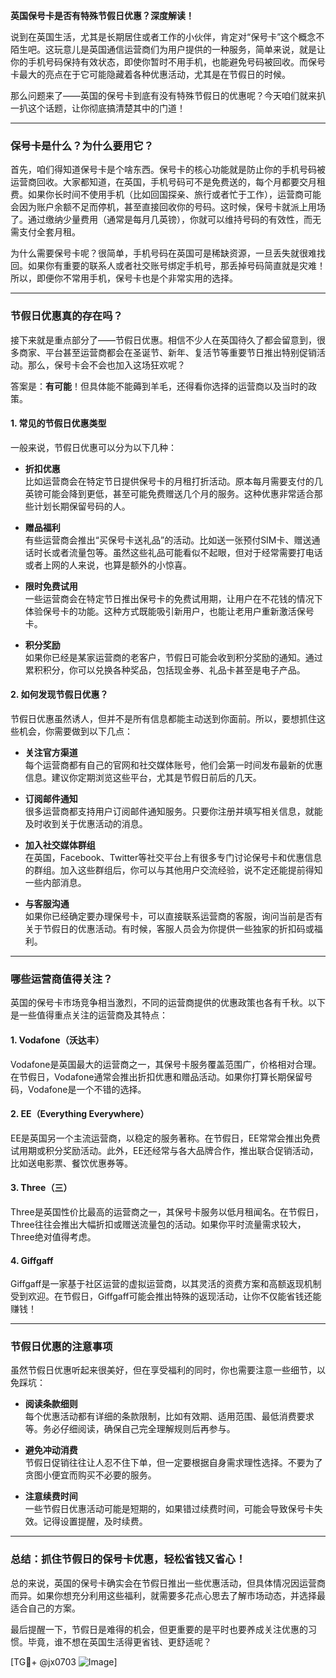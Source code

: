 **英国保号卡是否有特殊节假日优惠？深度解读！**

说到在英国生活，尤其是长期居住或者工作的小伙伴，肯定对“保号卡”这个概念不陌生吧。这玩意儿是英国通信运营商们为用户提供的一种服务，简单来说，就是让你的手机号码保持有效状态，即使你暂时不用手机，也能避免号码被回收。而保号卡最大的亮点在于它可能隐藏着各种优惠活动，尤其是在节假日的时候。

那么问题来了——英国的保号卡到底有没有特殊节假日的优惠呢？今天咱们就来扒一扒这个话题，让你彻底搞清楚其中的门道！

---

### **保号卡是什么？为什么要用它？**

首先，咱们得知道保号卡是个啥东西。保号卡的核心功能就是防止你的手机号码被运营商回收。大家都知道，在英国，手机号码可不是免费送的，每个月都要交月租费。如果你长时间不使用手机（比如回国探亲、旅行或者忙于工作），运营商可能会因为账户余额不足而停机，甚至直接回收你的号码。这时候，保号卡就派上用场了。通过缴纳少量费用（通常是每月几英镑），你就可以维持号码的有效性，而无需支付全套月租。

为什么需要保号卡呢？很简单，手机号码在英国可是稀缺资源，一旦丢失就很难找回。如果你有重要的联系人或者社交账号绑定手机号，那丢掉号码简直就是灾难！所以，即便你不常用手机，保号卡也是个非常实用的选择。

---

### **节假日优惠真的存在吗？**

接下来就是重点部分了——节假日优惠。相信不少人在英国待久了都会留意到，很多商家、平台甚至运营商都会在圣诞节、新年、复活节等重要节日推出特别促销活动。那么，保号卡会不会也加入这场狂欢呢？

答案是：**有可能**！但具体能不能薅到羊毛，还得看你选择的运营商以及当时的政策。

#### **1. 常见的节假日优惠类型**
一般来说，节假日优惠可以分为以下几种：

- **折扣优惠**  
  比如运营商会在特定节日提供保号卡的月租打折活动。原本每月需要支付的几英镑可能会降到更低，甚至可能免费赠送几个月的服务。这种优惠非常适合那些计划长期保留号码的人。

- **赠品福利**  
  有些运营商会推出“买保号卡送礼品”的活动。比如送一张预付SIM卡、赠送通话时长或者流量包等。虽然这些礼品可能看似不起眼，但对于经常需要打电话或者上网的人来说，也算是额外的小惊喜。

- **限时免费试用**  
  一些运营商会在特定节日推出保号卡的免费试用期，让用户在不花钱的情况下体验保号卡的功能。这种方式既能吸引新用户，也能让老用户重新激活保号卡。

- **积分奖励**  
  如果你已经是某家运营商的老客户，节假日可能会收到积分奖励的通知。通过累积积分，你可以兑换各种奖品，包括现金券、礼品卡甚至是电子产品。

#### **2. 如何发现节假日优惠？**
节假日优惠虽然诱人，但并不是所有信息都能主动送到你面前。所以，要想抓住这些机会，你需要做到以下几点：

- **关注官方渠道**  
  每个运营商都有自己的官网和社交媒体账号，他们会第一时间发布最新的优惠信息。建议你定期浏览这些平台，尤其是节假日前后的几天。

- **订阅邮件通知**  
  很多运营商都支持用户订阅邮件通知服务。只要你注册并填写相关信息，就能及时收到关于优惠活动的消息。

- **加入社交媒体群组**  
  在英国，Facebook、Twitter等社交平台上有很多专门讨论保号卡和优惠信息的群组。加入这些群组后，你可以与其他用户交流经验，说不定还能提前得知一些内部消息。

- **与客服沟通**  
  如果你已经确定要办理保号卡，可以直接联系运营商的客服，询问当前是否有关于节假日的优惠活动。有时候，客服人员会为你提供一些独家的折扣码或福利。

---

### **哪些运营商值得关注？**

英国的保号卡市场竞争相当激烈，不同的运营商提供的优惠政策也各有千秋。以下是一些值得重点关注的运营商及其特点：

#### **1. Vodafone（沃达丰）**
Vodafone是英国最大的运营商之一，其保号卡服务覆盖范围广，价格相对合理。在节假日，Vodafone通常会推出折扣优惠和赠品活动。如果你打算长期保留号码，Vodafone是一个不错的选择。

#### **2. EE（Everything Everywhere）**
EE是英国另一个主流运营商，以稳定的服务著称。在节假日，EE常常会推出免费试用期或积分奖励活动。此外，EE还经常与各大品牌合作，推出联合促销活动，比如送电影票、餐饮优惠券等。

#### **3. Three（三）**
Three是英国性价比最高的运营商之一，其保号卡服务以低月租闻名。在节假日，Three往往会推出大幅折扣或赠送流量包的活动。如果你平时流量需求较大，Three绝对值得考虑。

#### **4. Giffgaff**
Giffgaff是一家基于社区运营的虚拟运营商，以其灵活的资费方案和高额返现机制受到欢迎。在节假日，Giffgaff可能会推出特殊的返现活动，让你不仅能省钱还能赚钱！

---

### **节假日优惠的注意事项**

虽然节假日优惠听起来很美好，但在享受福利的同时，你也需要注意一些细节，以免踩坑：

- **阅读条款细则**  
  每个优惠活动都有详细的条款限制，比如有效期、适用范围、最低消费要求等。务必仔细阅读，确保自己完全理解规则后再参与。

- **避免冲动消费**  
  节假日促销往往让人忍不住下单，但一定要根据自身需求理性选择。不要为了贪图小便宜而购买不必要的服务。

- **注意续费时间**  
  一些节假日优惠活动可能是短期的，如果错过续费时间，可能会导致保号卡失效。记得设置提醒，及时续费。

---

### **总结：抓住节假日的保号卡优惠，轻松省钱又省心！**

总的来说，英国的保号卡确实会在节假日推出一些优惠活动，但具体情况因运营商而异。如果你想充分利用这些福利，就需要多花点心思去了解市场动态，并选择最适合自己的方案。

最后提醒一下，节假日是难得的机会，但更重要的是平时也要养成关注优惠的习惯。毕竟，谁不想在英国生活得更省钱、更舒适呢？

[TG💪+ @jx0703 ![Image](https://github.com/user-attachments/assets/dbca1d08-cadb-493c-b0ec-ad6f7a83f270)]